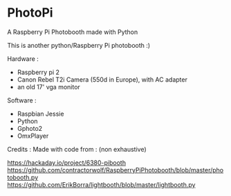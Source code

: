 # PhotoPi
A Raspberry Pi Photobooth made with Python

This is another python/Raspberry Pi photobooth :)

Hardware :
- Raspberry pi 2
- Canon Rebel T2i Camera (550d in Europe), with AC adapter
- an old 17' vga monitor

Software :
- Raspbian Jessie
- Python
- Gphoto2
- OmxPlayer

Credits :
Made with code from : (non exhaustive)

https://hackaday.io/project/6380-pibooth
https://github.com/contractorwolf/RaspberryPiPhotobooth/blob/master/photobooth.py
https://github.com/ErikBorra/lightbooth/blob/master/lightbooth.py

